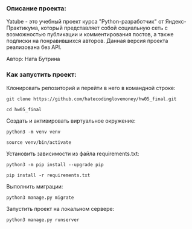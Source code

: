 ### Описание проекта:

Yatube - это учебный проект курса "Python-разработчик" от Яндекс-Практикума, который представляет собой социальную сеть с возможностью публикации и комментирования постов, а также подписки на понравившихся авторов. Данная версия проекта реализована без API.

Автор: Ната Бутрина

### Как запустить проект:

Клонировать репозиторий и перейти в него в командной строке:

```
git clone https://github.com/hatecodinglovemoney/hw05_final.git
```

```
cd hw05_final
```

Cоздать и активировать виртуальное окружение:

```
python3 -m venv venv
```

```
source venv/bin/activate
```

Установить зависимости из файла requirements.txt:

```
python3 -m pip install --upgrade pip
```

```
pip install -r requirements.txt
```

Выполнить миграции:

```
python3 manage.py migrate
```

Запустить проект на локальном сервере:

```
python3 manage.py runserver
```
